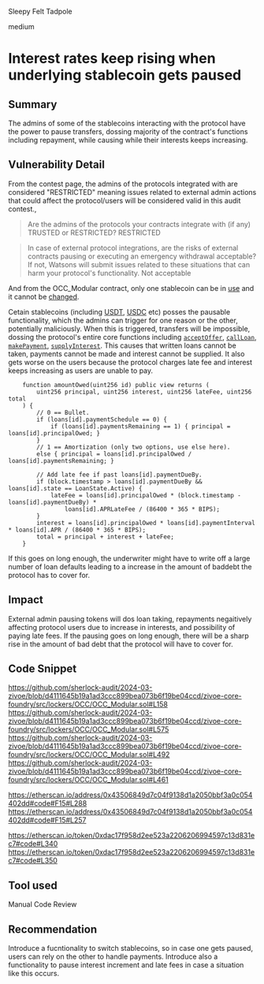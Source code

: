 Sleepy Felt Tadpole

medium

# Interest rates keep rising when underlying stablecoin gets paused

## Summary
The admins of some of the stablecoins interacting with the protocol have the power to pause transfers, dossing majority of the contract's functions including repayment, while causing while their interests keeps increasing. 

## Vulnerability Detail
From the contest page, the admins of the protocols integrated with are considered "RESTRICTED" meaning issues related to external admin actions that could affect the protocol/users will be considered valid in this audit contest.,

> Are the admins of the protocols your contracts integrate with (if any) TRUSTED or RESTRICTED?
> RESTRICTED

> In case of external protocol integrations, are the risks of external contracts pausing or executing an emergency withdrawal acceptable? If not, Watsons will submit issues related to these situations that can harm your protocol's functionality.
> Not acceptable
 
And from the OCC_Modular contract, only one stablecoin can be in [use](https://github.com/sherlock-audit/2024-03-zivoe/blob/d4111645b19a1ad3ccc899bea073b6f19be04ccd/zivoe-core-foundry/src/lockers/OCC/OCC_Modular.sol#L158) and it cannot be [changed](https://github.com/sherlock-audit/2024-03-zivoe/blob/d4111645b19a1ad3ccc899bea073b6f19be04ccd/zivoe-core-foundry/src/lockers/OCC/OCC_Modular.sol#L116). 

Cetain stablecoins (including [USDT](https://etherscan.io/token/0xdac17f958d2ee523a2206206994597c13d831ec7#code#L340), [USDC](https://etherscan.io/address/0x43506849d7c04f9138d1a2050bbf3a0c054402dd#code#F15#L288) etc) posses the pausable functionality, which the admins can trigger for one reason or the other, potentially maliciously. When this is triggered, transfers will be impossible, dossing the protocol's entire core functions including [`acceptOffer`](https://github.com/sherlock-audit/2024-03-zivoe/blob/d4111645b19a1ad3ccc899bea073b6f19be04ccd/zivoe-core-foundry/src/lockers/OCC/OCC_Modular.sol#L486), [`callLoan`](https://github.com/sherlock-audit/2024-03-zivoe/blob/d4111645b19a1ad3ccc899bea073b6f19be04ccd/zivoe-core-foundry/src/lockers/OCC/OCC_Modular.sol#L509), [`makePayment`](https://github.com/sherlock-audit/2024-03-zivoe/blob/d4111645b19a1ad3ccc899bea073b6f19be04ccd/zivoe-core-foundry/src/lockers/OCC/OCC_Modular.sol#L590), [`supplyInterest`](https://github.com/sherlock-audit/2024-03-zivoe/blob/d4111645b19a1ad3ccc899bea073b6f19be04ccd/zivoe-core-foundry/src/lockers/OCC/OCC_Modular.sol#L720). This causes that written loans cannot be taken, payments cannot be made and interest cannot be supplied. 
It also gets worse on the users because the protocol charges late fee and interest keeps increasing as users are unable to pay.
```solidity
    function amountOwed(uint256 id) public view returns (
        uint256 principal, uint256 interest, uint256 lateFee, uint256 total
    ) {
        // 0 == Bullet.
        if (loans[id].paymentSchedule == 0) {
            if (loans[id].paymentsRemaining == 1) { principal = loans[id].principalOwed; }
        }
        // 1 == Amortization (only two options, use else here).
        else { principal = loans[id].principalOwed / loans[id].paymentsRemaining; }

        // Add late fee if past loans[id].paymentDueBy.
        if (block.timestamp > loans[id].paymentDueBy && loans[id].state == LoanState.Active) {
            lateFee = loans[id].principalOwed * (block.timestamp - loans[id].paymentDueBy) *
                loans[id].APRLateFee / (86400 * 365 * BIPS);
        }
        interest = loans[id].principalOwed * loans[id].paymentInterval * loans[id].APR / (86400 * 365 * BIPS);
        total = principal + interest + lateFee;
    }
```
If this goes on long enough, the underwriter might have to write off a large number of loan defaults leading to a increase in the amount of baddebt the protocol has to cover for.

## Impact
External admin pausing tokens will dos loan taking, repayments negaitively affecting protocol users due to increase in interests, and possibility of paying late fees. If the pausing goes on long enough, there will be a sharp rise in the amount of bad debt that the protocol will have to cover for.

## Code Snippet
https://github.com/sherlock-audit/2024-03-zivoe/blob/d4111645b19a1ad3ccc899bea073b6f19be04ccd/zivoe-core-foundry/src/lockers/OCC/OCC_Modular.sol#L158
https://github.com/sherlock-audit/2024-03-zivoe/blob/d4111645b19a1ad3ccc899bea073b6f19be04ccd/zivoe-core-foundry/src/lockers/OCC/OCC_Modular.sol#L575
https://github.com/sherlock-audit/2024-03-zivoe/blob/d4111645b19a1ad3ccc899bea073b6f19be04ccd/zivoe-core-foundry/src/lockers/OCC/OCC_Modular.sol#L492
https://github.com/sherlock-audit/2024-03-zivoe/blob/d4111645b19a1ad3ccc899bea073b6f19be04ccd/zivoe-core-foundry/src/lockers/OCC/OCC_Modular.sol#L461

https://etherscan.io/address/0x43506849d7c04f9138d1a2050bbf3a0c054402dd#code#F15#L288
https://etherscan.io/address/0x43506849d7c04f9138d1a2050bbf3a0c054402dd#code#F15#L257

https://etherscan.io/token/0xdac17f958d2ee523a2206206994597c13d831ec7#code#L340
https://etherscan.io/token/0xdac17f958d2ee523a2206206994597c13d831ec7#code#L350
## Tool used
Manual Code Review

## Recommendation
Introduce a fucntionality to switch stablecoins, so in case one gets paused, users can rely on the other to handle payments. 
Introduce also a functionality to pause interest increment and late fees in case a situation like this occurs.